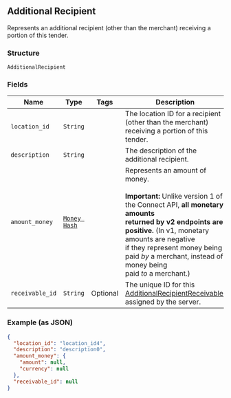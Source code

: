 ## Additional Recipient

Represents an additional recipient (other than the merchant) receiving a portion of this tender.

### Structure

`AdditionalRecipient`

### Fields

| Name | Type | Tags | Description |
|  --- | --- | --- | --- |
| `location_id` | `String` |  | The location ID for a recipient (other than the merchant) receiving a portion of this tender. |
| `description` | `String` |  | The description of the additional recipient. |
| `amount_money` | [`Money Hash`](/doc/models/money.md) |  | Represents an amount of money.<br><br>__Important:__ Unlike version 1 of the Connect API, __all monetary amounts<br>returned by v2 endpoints are positive.__ (In v1, monetary amounts are negative<br>if they represent money being paid _by_ a merchant, instead of money being<br>paid _to_ a merchant.) |
| `receivable_id` | `String` | Optional | The unique ID for this [AdditionalRecipientReceivable](./models/additional-recipient-receivable.md), assigned by the server. |

### Example (as JSON)

```json
{
  "location_id": "location_id4",
  "description": "description0",
  "amount_money": {
    "amount": null,
    "currency": null
  },
  "receivable_id": null
}
```


